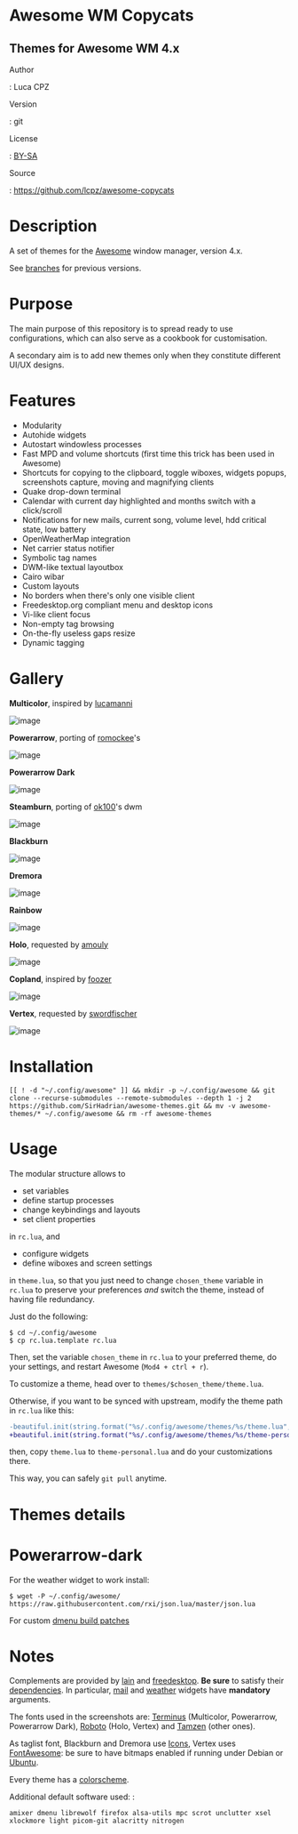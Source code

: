 # Awesome WM Copycats

## Themes for Awesome WM 4.x

Author

:   Luca CPZ

Version

:   git

License

:   [BY-SA](https://creativecommons.org/licenses/by-sa/4.0)

Source

:   <https://github.com/lcpz/awesome-copycats>

# Description

A set of themes for the [Awesome](http://github.com/awesomeWM/awesome)
window manager, version 4.x.

See [branches](https://github.com/lcpz/awesome-copycats/branches) for
previous versions.

# Purpose

The main purpose of this repository is to spread ready to use
configurations, which can also serve as a cookbook for customisation.

A secondary aim is to add new themes only when they constitute different
UI/UX designs.

# Features

-   Modularity
-   Autohide widgets
-   Autostart windowless processes
-   Fast MPD and volume shortcuts (first time this trick has been used
    in Awesome)
-   Shortcuts for copying to the clipboard, toggle wiboxes, widgets
    popups, screenshots capture, moving and magnifying clients
-   Quake drop-down terminal
-   Calendar with current day highlighted and months switch with a
    click/scroll
-   Notifications for new mails, current song, volume level, hdd
    critical state, low battery
-   OpenWeatherMap integration
-   Net carrier status notifier
-   Symbolic tag names
-   DWM-like textual layoutbox
-   Cairo wibar
-   Custom layouts
-   No borders when there\'s only one visible client
-   Freedesktop.org compliant menu and desktop icons
-   Vi-like client focus
-   Non-empty tag browsing
-   On-the-fly useless gaps resize
-   Dynamic tagging

# Gallery

**Multicolor**, inspired by
[lucamanni](https://github.com/lucamanni/awesome)

![image](http://dotshare.it/public/images/uploads/650.png)

**Powerarrow**, porting of
[romockee](https://github.com/romockee/powerarrow)\'s

![image](http://dotshare.it/public/images/uploads/1453.png)

**Powerarrow Dark**

![image](http://dotshare.it/public/images/uploads/649.jpg)

**Steamburn**, porting of
[ok100](http://ok100.deviantart.com/art/DWM-January-2013-348656846)\'s
dwm

![image](http://dotshare.it/public/images/uploads/648.png)

**Blackburn**

![image](http://dotshare.it/public/images/uploads/553.png)

**Dremora**

![image](http://dotshare.it/public/images/uploads/652.png)

**Rainbow**

![image](http://dotshare.it/public/images/uploads/606.png)

**Holo**, requested by
[amouly](https://bbs.archlinux.org/viewtopic.php?pid=1307158#p1307158)

![image](http://dotshare.it/public/images/uploads/651.jpg)

**Copland**, inspired by [foozer](http://dotshare.it/dots/499)

![image](http://dotshare.it/public/images/uploads/655.png)

**Vertex**, requested by
[swordfischer](https://github.com/lcpz/awesome-copycats/issues/53)

![image](http://dotshare.it/public/images/uploads/1432.jpg)

# Installation

``` shell
[[ ! -d "~/.config/awesome" ]] && mkdir -p ~/.config/awesome && git clone --recurse-submodules --remote-submodules --depth 1 -j 2 https://github.com/SirHadrian/awesome-themes.git && mv -v awesome-themes/* ~/.config/awesome && rm -rf awesome-themes
```

# Usage

The modular structure allows to

-   set variables
-   define startup processes
-   change keybindings and layouts
-   set client properties

in `rc.lua`, and

-   configure widgets
-   define wiboxes and screen settings

in `theme.lua`, so that you just need to change `chosen_theme` variable
in `rc.lua` to preserve your preferences *and* switch the theme, instead
of having file redundancy.

Just do the following:

``` shell
$ cd ~/.config/awesome
$ cp rc.lua.template rc.lua
```

Then, set the variable `chosen_theme` in `rc.lua` to your preferred
theme, do your settings, and restart Awesome (`Mod4 + ctrl + r`).

To customize a theme, head over to `themes/$chosen_theme/theme.lua`.

Otherwise, if you want to be synced with upstream, modify the theme path
in `rc.lua` like this:

``` diff
-beautiful.init(string.format("%s/.config/awesome/themes/%s/theme.lua", os.getenv("HOME"), chosen_theme))
+beautiful.init(string.format("%s/.config/awesome/themes/%s/theme-personal.lua", os.getenv("HOME"), chosen_theme))
```

then, copy `theme.lua` to `theme-personal.lua` and do your
customizations there.

This way, you can safely `git pull` anytime.

# Themes details

# Powerarrow-dark

For the weather widget to work install:

``` shell
$ wget -P ~/.config/awesome/ https://raw.githubusercontent.com/rxi/json.lua/master/json.lua
```

For custom [dmenu build patches](https://github.com/bakkeby/dmenu-flexipatch)



# Notes

Complements are provided by [lain](https://github.com/lcpz/lain) and
[freedesktop](https://github.com/lcpz/awesome-freedesktop). **Be sure**
to satisfy their
[dependencies](https://github.com/lcpz/lain/wiki#dependencies). In
particular, [mail](https://github.com/lcpz/lain/wiki/mail) and
[weather](https://github.com/lcpz/lain/wiki/weather) widgets have
**mandatory** arguments.

The fonts used in the screenshots are:
[Terminus](http://terminus-font.sourceforge.net) (Multicolor,
Powerarrow, Powerarrow Dark),
[Roboto](https://fonts.google.com/specimen/Roboto) (Holo, Vertex) and
[Tamzen](https://github.com/sunaku/tamzen-font) (other ones).

As taglist font, Blackburn and Dremora use
[Icons](https://github.com/lcpz/dots/tree/master/.fonts), Vertex uses
[FontAwesome](https://github.com/FortAwesome/Font-Awesome): be sure to
have bitmaps enabled if running under Debian or
[Ubuntu](https://wiki.ubuntu.com/Fonts#Enabling_Bitmapped_Fonts).

Every theme has a
[colorscheme](https://github.com/lcpz/dots/tree/master/.colors).

Additional default software used: :

    amixer dmenu librewolf firefox alsa-utils mpc scrot unclutter xsel xlockmore light picom-git alacritty nitrogen
